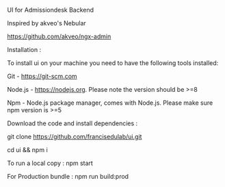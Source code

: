 UI for Admissiondesk Backend

Inspired by akveo's Nebular 

https://github.com/akveo/ngx-admin

Installation :

To install ui on your machine you need to have the following tools installed:

Git - https://git-scm.com

Node.js - https://nodejs.org. Please note the version should be >=8

Npm - Node.js package manager, comes with Node.js. Please make sure npm version is >=5


Download the code and install dependencies :


git clone https://github.com/francisedulab/ui.git


cd ui && npm i

To run a local copy :
npm start

For Production bundle :
npm run build:prod

